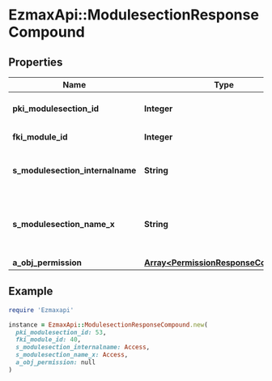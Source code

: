 # EzmaxApi::ModulesectionResponseCompound

## Properties

| Name | Type | Description | Notes |
| ---- | ---- | ----------- | ----- |
| **pki_modulesection_id** | **Integer** | The unique ID of the Modulesection |  |
| **fki_module_id** | **Integer** | The unique ID of the Module |  |
| **s_modulesection_internalname** | **String** | The Internal name of the Module section. |  |
| **s_modulesection_name_x** | **String** | The Name of the Modulesection in the language of the requester |  |
| **a_obj_permission** | [**Array&lt;PermissionResponseCompound&gt;**](PermissionResponse.md) |  | [optional] |

## Example

```ruby
require 'Ezmaxapi'

instance = EzmaxApi::ModulesectionResponseCompound.new(
  pki_modulesection_id: 53,
  fki_module_id: 40,
  s_modulesection_internalname: Access,
  s_modulesection_name_x: Access,
  a_obj_permission: null
)
```


